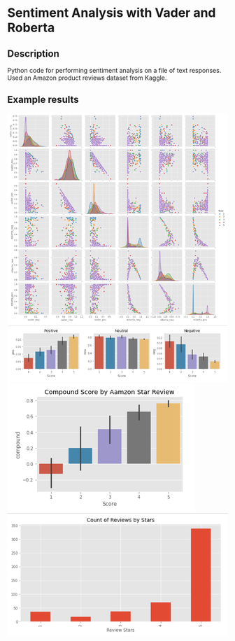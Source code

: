 # Sentiment Analysis with Vader and Roberta
## Description
Python code for performing sentiment analysis on a file of text responses. Used an Amazon product reviews dataset from Kaggle.

## Example results
![Alt text](/assets/modelcomparisons.png)
![Alt text](/assets/sentimentbystar.png)
![Alt text](/assets/scorebystar.png)
![Alt text](/assets/revsbystar.png)
